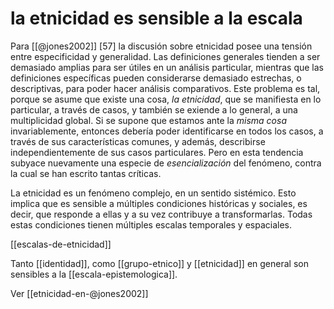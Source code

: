 # la etnicidad es sensible a la escala
Para [[@jones2002]] [57] la discusión sobre etnicidad posee una tensión entre especificidad y generalidad. Las definiciones generales tienden a ser demasiado amplias para ser útiles en un análisis particular, mientras que las definiciones específicas pueden considerarse demasiado estrechas, o descriptivas, para poder hacer análisis comparativos. Este problema es tal, porque se asume que existe una cosa, *la etnicidad*, que se manifiesta en lo particular, a través de casos, y también se exiende a lo general, a una multiplicidad global. Si se supone que estamos ante la *misma cosa* invariablemente, entonces debería poder identificarse en todos los casos, a través de sus características comunes, y además, describirse independientemente de sus casos particulares. Pero en esta tendencia subyace nuevamente una especie de *esencialización* del fenómeno, contra la cual se han escrito tantas críticas.

La etnicidad es un fenómeno complejo, en un sentido sistémico. Esto implica que es sensible a múltiples condiciones históricas y sociales, es decir, que responde a ellas y a su vez contribuye a transformarlas. Todas estas condiciones tienen múltiples escalas temporales y espaciales.

[[escalas-de-etnicidad]]

Tanto [[identidad]], como [[grupo-etnico]] y [[etnicidad]] en general son sensibles a la [[escala-epistemologica]].


Ver [[etnicidad-en-@jones2002]]
